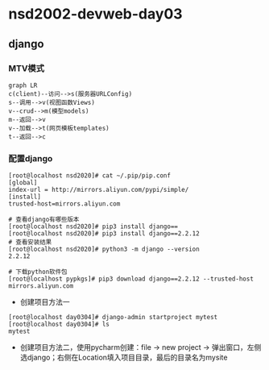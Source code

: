# nsd2002-devweb-day03

## django

### MTV模式

```mermaid
graph LR
c(client)--访问-->s(服务器URLConfig)
s--调用-->v(视图函数Views)
v--crud-->m(模型models)
m--返回-->v
v--加载-->t(网页模板templates)
t--返回-->c
```

### 配置django

```shell
[root@localhost nsd2020]# cat ~/.pip/pip.conf 
[global]
index-url = http://mirrors.aliyun.com/pypi/simple/
[install]
trusted-host=mirrors.aliyun.com

# 查看django有哪些版本
[root@localhost nsd2020]# pip3 install django==
[root@localhost nsd2020]# pip3 install django==2.2.12
# 查看安装结果
[root@localhost nsd2020]# python3 -m django --version
2.2.12

# 下载python软件包
[root@localhost pypkgs]# pip3 download django==2.2.12 --trusted-host mirrors.aliyun.com
```

- 创建项目方法一

```shell
[root@localhost day0304]# django-admin startproject mytest
[root@localhost day0304]# ls 
mytest
```

- 创建项目方法二，使用pycharm创建：file -> new project -> 弹出窗口，左侧选django；右侧在Location填入项目目录，最后的目录名为mysite